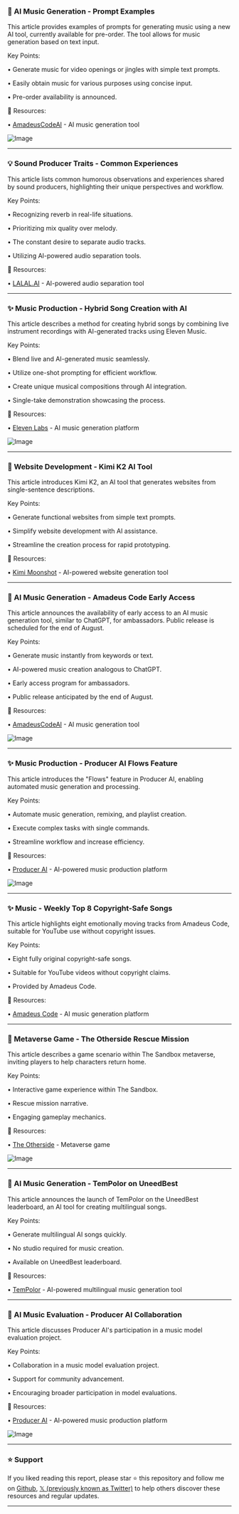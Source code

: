 ### 🤖 AI Music Generation - Prompt Examples

This article provides examples of prompts for generating music using a new AI tool, currently available for pre-order.  The tool allows for music generation based on text input.


Key Points:

• Generate music for video openings or jingles with simple text prompts.

• Easily obtain music for various purposes using concise input.

• Pre-order availability is announced.



🔗 Resources:

• [AmadeusCodeAI](https://x.com/AmadeusCodeAI) - AI music generation tool

![Image](https://pbs.twimg.com/amplify_video_thumb/1954017568747819009/img/eYGq-xeQ4e9wNZVP.jpg)


---

### 💡 Sound Producer Traits - Common Experiences

This article lists common humorous observations and experiences shared by sound producers, highlighting their unique perspectives and workflow.


Key Points:

• Recognizing reverb in real-life situations.

• Prioritizing mix quality over melody.

• The constant desire to separate audio tracks.

• Utilizing AI-powered audio separation tools.



🔗 Resources:

• [LALAL.AI](https://t.co/v3HJHIrSz7) - AI-powered audio separation tool


---

### ✨ Music Production - Hybrid Song Creation with AI

This article describes a method for creating hybrid songs by combining live instrument recordings with AI-generated tracks using Eleven Music.


Key Points:

• Blend live and AI-generated music seamlessly.

• Utilize one-shot prompting for efficient workflow.

• Create unique musical compositions through AI integration.

• Single-take demonstration showcasing the process.



🔗 Resources:

• [Eleven Labs](https://x.com/elevenlabsio) - AI music generation platform

![Image](https://pbs.twimg.com/amplify_video_thumb/1953423811883266048/img/Yy_4pDxtkDYQ843Q.jpg)


---

### 🤖 Website Development - Kimi K2 AI Tool

This article introduces Kimi K2, an AI tool that generates websites from single-sentence descriptions.


Key Points:

• Generate functional websites from simple text prompts.

• Simplify website development with AI assistance.

• Streamline the creation process for rapid prototyping.



🔗 Resources:

• [Kimi Moonshot](https://x.com/Kimi_Moonshot) - AI-powered website generation tool


---

### 🤖 AI Music Generation - Amadeus Code Early Access

This article announces the availability of early access to an AI music generation tool, similar to ChatGPT, for ambassadors.  Public release is scheduled for the end of August.


Key Points:

• Generate music instantly from keywords or text.

• AI-powered music creation analogous to ChatGPT.

• Early access program for ambassadors.

• Public release anticipated by the end of August.


🔗 Resources:

• [AmadeusCodeAI](https://x.com/AmadeusCodeAI) - AI music generation tool

![Image](https://pbs.twimg.com/amplify_video_thumb/1953034703562522624/img/jHiWik-2SYGLpdpW.jpg)


---

### ✨ Music Production - Producer AI Flows Feature

This article introduces the "Flows" feature in Producer AI, enabling automated music generation and processing.


Key Points:

• Automate music generation, remixing, and playlist creation.

• Execute complex tasks with single commands.

• Streamline workflow and increase efficiency.


🔗 Resources:

• [Producer AI](https://x.com/producer_ai) - AI-powered music production platform

![Image](https://pbs.twimg.com/amplify_video_thumb/1952560623134662656/img/5ty8VcV1xpq1Nhxn.jpg)


---

### ✨ Music - Weekly Top 8 Copyright-Safe Songs

This article highlights eight emotionally moving tracks from Amadeus Code, suitable for YouTube use without copyright issues.


Key Points:

• Eight fully original copyright-safe songs.

• Suitable for YouTube videos without copyright claims.

• Provided by Amadeus Code.


🔗 Resources:

• [Amadeus Code](https://amadeuscode.ai/en/music/collections/weekly-top-8-songs) - AI music generation platform


---

### 🚀 Metaverse Game - The Otherside Rescue Mission

This article describes a game scenario within The Sandbox metaverse, inviting players to help characters return home.


Key Points:

• Interactive game experience within The Sandbox.

• Rescue mission narrative.

• Engaging gameplay mechanics.


🔗 Resources:

• [The Otherside](https://launch.otherside.xyz) - Metaverse game


![Image](https://pbs.twimg.com/ext_tw_video_thumb/1950913403746140162/pu/img/TF9pQZJJfelVRJG5.jpg)


---

### 🚀 AI Music Generation - TemPolor on UneedBest

This article announces the launch of TemPolor on the UneedBest leaderboard, an AI tool for creating multilingual songs.


Key Points:

• Generate multilingual AI songs quickly.

• No studio required for music creation.

• Available on UneedBest leaderboard.


🔗 Resources:

• [TemPolor](https://uneed.best/tool/Tempolor) - AI-powered multilingual music generation tool


---

### 🤖 AI Music Evaluation - Producer AI Collaboration

This article discusses Producer AI's participation in a music model evaluation project.


Key Points:

• Collaboration in a music model evaluation project.

• Support for community advancement.

• Encouraging broader participation in model evaluations.



🔗 Resources:

• [Producer AI](https://x.com/producer_ai) - AI-powered music production platform

![Image](https://pbs.twimg.com/media/Gw-a_aQXgAA7kij?format=jpg&name=small)


---

### ⭐️ Support

If you liked reading this report, please star ⭐️ this repository and follow me on [Github](https://github.com/Drix10), [𝕏 (previously known as Twitter)](https://x.com/DRIX_10_) to help others discover these resources and regular updates.

---